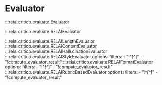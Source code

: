 # Evaluator
:::relai.critico.evaluate.Evaluator

:::relai.critico.evaluate.RELAIEvaluator

:::relai.critico.evaluate.RELAILengthEvaluator
:::relai.critico.evaluate.RELAIContentEvaluator
:::relai.critico.evaluate.RELAIHallucinationEvaluator
:::relai.critico.evaluate.RELAIStyleEvaluator
    options:
        filters:
            - "!^_[^_]"
            - "!compute_evaluator_result"
:::relai.critico.evaluate.RELAIFormatEvaluator
    options:
        filters:
            - "!^_[^_]"
            - "!compute_evaluator_result"
:::relai.critico.evaluate.RELAIRubricBasedEvaluator
    options:
        filters:
            - "!^_[^_]"
            - "!compute_evaluator_result"